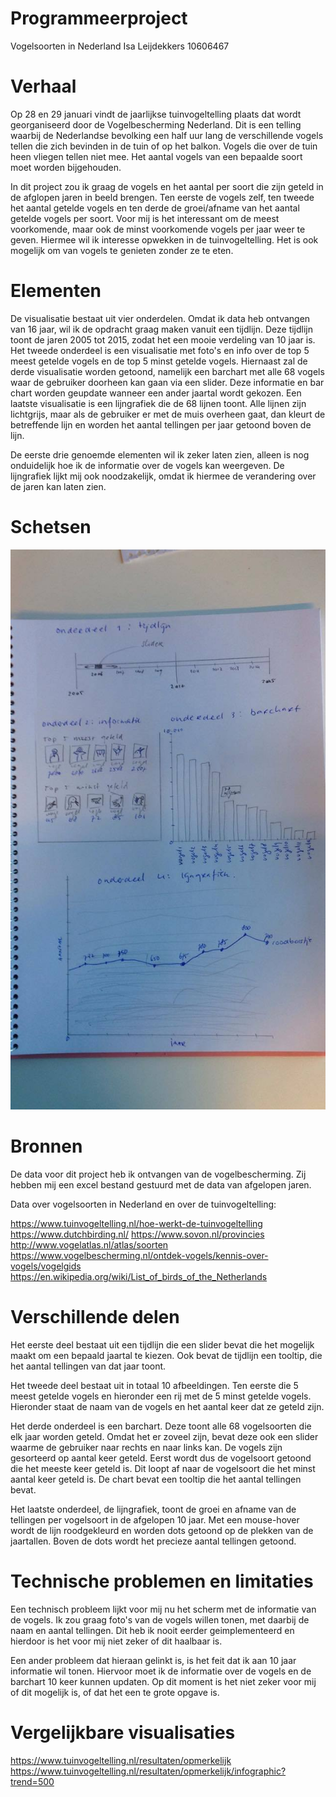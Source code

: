 # Programmeerproject

Vogelsoorten in Nederland
Isa Leijdekkers
10606467

# Verhaal

Op 28 en 29 januari vindt de jaarlijkse tuinvogeltelling plaats dat wordt georganiseerd door de Vogelbescherming Nederland. Dit is een telling waarbij de Nederlandse bevolking een half uur lang de verschillende vogels tellen die zich bevinden in de tuin of op het balkon. Vogels die over de tuin heen vliegen tellen niet mee. Het aantal vogels van een bepaalde soort moet worden bijgehouden.

In dit project zou ik graag de vogels en het aantal per soort die zijn geteld in de afglopen jaren in beeld brengen. Ten eerste de vogels zelf, ten tweede het aantal getelde vogels en ten derde de groei/afname van het aantal getelde vogels per soort. Voor mij is het interessant om de meest voorkomende, maar ook de minst voorkomende vogels per jaar weer te geven. Hiermee wil ik interesse opwekken in de tuinvogeltelling. Het is ook mogelijk om van vogels te genieten zonder ze te eten.

# Elementen

De visualisatie bestaat uit vier onderdelen. Omdat ik data heb ontvangen van 16 jaar, wil ik de opdracht graag maken vanuit een tijdlijn. Deze tijdlijn toont de jaren 2005 tot 2015, zodat het een mooie verdeling van 10 jaar is. Het tweede onderdeel is een visualisatie met foto's en info over de top 5 meest getelde vogels en de top 5 minst getelde vogels. Hiernaast zal de derde visualisatie worden getoond, namelijk een barchart met alle 68 vogels waar de gebruiker doorheen kan gaan via een slider. Deze informatie en bar chart worden geupdate wanneer een ander jaartal wordt gekozen.
Een laatste visualisatie is een lijngrafiek die de 68 lijnen toont. Alle lijnen zijn lichtgrijs, maar als de gebruiker er met de muis overheen gaat, dan kleurt de betreffende lijn en worden het aantal tellingen per jaar getoond boven de lijn.

De eerste drie genoemde elementen wil ik zeker laten zien, alleen is nog onduidelijk hoe ik de informatie over de vogels kan weergeven. De lijngrafiek lijkt mij ook noodzakelijk, omdat ik hiermee de verandering over de jaren kan laten zien.

# Schetsen

![](/doc/schets3.png)

# Bronnen

De data voor dit project heb ik ontvangen van de vogelbescherming. Zij hebben mij een excel bestand gestuurd met de data van afgelopen jaren.

Data over vogelsoorten in Nederland en over de tuinvogeltelling:

https://www.tuinvogeltelling.nl/hoe-werkt-de-tuinvogeltelling
https://www.dutchbirding.nl/
https://www.sovon.nl/provincies
http://www.vogelatlas.nl/atlas/soorten
https://www.vogelbescherming.nl/ontdek-vogels/kennis-over-vogels/vogelgids
https://en.wikipedia.org/wiki/List_of_birds_of_the_Netherlands

# Verschillende delen

Het eerste deel bestaat uit een tijdlijn die een slider bevat die het mogelijk maakt om een bepaald jaartal te kiezen. Ook bevat de tijdlijn een tooltip, die het aantal tellingen van dat jaar toont.

Het tweede deel bestaat uit in totaal 10 afbeeldingen. Ten eerste die 5 meest getelde vogels en hieronder een rij met de 5 minst getelde vogels. Hieronder staat de naam van de vogels en het aantal keer dat ze geteld zijn.

Het derde onderdeel is een barchart. Deze toont alle 68 vogelsoorten die elk jaar worden geteld. Omdat het er zoveel zijn, bevat deze ook een slider waarme de gebruiker naar rechts en naar links kan. De vogels zijn gesorteerd op aantal keer geteld. Eerst wordt dus de vogelsoort getoond die het meeste keer geteld is. Dit loopt af naar de vogelsoort die het minst aantal keer geteld is. De chart bevat een tooltip die het aantal tellingen bevat.

Het laatste onderdeel, de lijngrafiek, toont de groei en afname van de tellingen per vogelsoort in de afgelopen 10 jaar. Met een mouse-hover wordt de lijn roodgekleurd en worden dots getoond op de plekken van de jaartallen. Boven de dots wordt het precieze aantal tellingen getoond.


# Technische problemen en limitaties

Een technisch probleem lijkt voor mij nu het scherm met de informatie van de vogels. Ik zou graag foto's van de vogels willen tonen, met daarbij de naam en aantal tellingen. Dit heb ik nooit eerder geimplementeerd en hierdoor is het voor mij niet zeker of dit haalbaar is.

Een ander probleem dat hieraan gelinkt is, is het feit dat ik aan 10 jaar informatie wil tonen.
Hiervoor moet ik de informatie over de vogels en de barchart 10 keer kunnen updaten. Op dit moment is het niet zeker voor mij of dit mogelijk is, of dat het een te grote opgave is.

# Vergelijkbare visualisaties

https://www.tuinvogeltelling.nl/resultaten/opmerkelijk
https://www.tuinvogeltelling.nl/resultaten/opmerkelijk/infographic?trend=500
